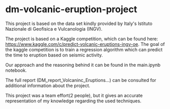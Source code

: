 # dm-volcanic-eruption-project

This project is based on the data set kindly provided by Italy's Istituto Nazionale di Geofisica e Vulcanologia (INGV).

The project is based on a Kaggle competition, which can be found here: https://www.kaggle.com/c/predict-volcanic-eruptions-ingv-oe.
The goal of the kaggle competition is to train a regression algorithm which can predict the time to eruption based on seismic activity.

Our approach and the reasoning behind it can be found in the main.ipynb notebook.

The full report (DM_report_Volcaninc_Eruptions...) can be consulted for additional information about the project.

This project was a team effort(2 people), but it gives an accurate representation of my knowledge regarding the used techniques.
